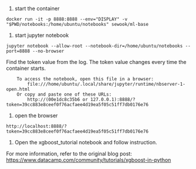 1. start the container
```
docker run -it -p 8888:8888 --env="DISPLAY" -v "$PWD/notebooks:/home/ubuntu/notebooks" sewook/ml-base
```

1. start jupyter notebook 
```
jupyter notebook --allow-root --notebook-dir=/home/ubuntu/notebooks --port=8888 --no-browser
```

Find the token value from the log. The token value changes every time the container starts. 

```
    To access the notebook, open this file in a browser:
        file:///home/ubuntu/.local/share/jupyter/runtime/nbserver-1-open.html
    Or copy and paste one of these URLs:
        http://(00e1dc8c35b6 or 127.0.0.1):8888/?token=39cc883e8ceef0f76acfaee4d19ea5f05c51ff7db0176e76
```

1. open the browser
```
http://localhost:8888/?token=39cc883e8ceef0f76acfaee4d19ea5f05c51ff7db0176e76
```

1. Open the xgboost_tutorial notebook and follow instruction. 

For more information, refer to the original blog post: https://www.datacamp.com/community/tutorials/xgboost-in-python

